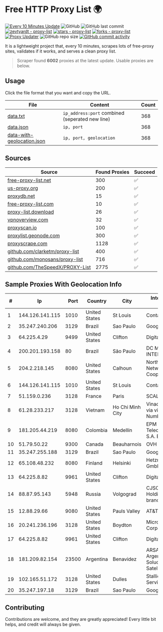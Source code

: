 
# Free HTTP Proxy List 🌍

[![Every 10 Minutes Update](https://github.com/mertguvencli/http-proxy-list/actions/workflows/main.yml/badge.svg?branch=main)](https://github.com/mertguvencli/http-proxy-list/actions/workflows/main.yml)
![GitHub](https://img.shields.io/github/license/mertguvencli/http-proxy-list)
![GitHub last commit](https://img.shields.io/github/last-commit/mertguvencli/http-proxy-list)
[![zevtyardt - proxy-list](https://img.shields.io/static/v1?label=zevtyardt&message=proxy-list&color=blue&logo=github)](https://github.com/zevtyardt/proxy-list "Go to GitHub repo")
[![stars - proxy-list](https://img.shields.io/github/stars/zevtyardt/proxy-list?style=social)](https://github.com/zevtyardt/proxy-list)
[![forks - proxy-list](https://img.shields.io/github/forks/zevtyardt/proxy-list?style=social)](https://github.com/zevtyardt/proxy-list)
[![Proxy Updater](https://github.com/zevtyardt/proxy-list/workflows/Proxy%20Updater/badge.svg)](https://github.com/zevtyardt/proxy-list/actions?query=workflow:"Proxy+Updater")
![GitHub repo size](https://img.shields.io/github/repo-size/zevtyardt/proxy-list)
[![GitHub commit activity](https://img.shields.io/github/commit-activity/m/zevtyardt/proxy-list?logo=commits)](https://github.com/zevtyardt/proxy-list/commits/main)

It is a lightweight project that, every 10 minutes, scrapes lots of free-proxy sites, validates if it works, and serves a clean proxy list.

> Scraper found **6002** proxies at the latest update. Usable proxies are below.

## Usage

Click the file format that you want and copy the URL.

|File|Content|Count|
|----|-------|-----|
|[data.txt](https://raw.githubusercontent.com/mertguvencli/http-proxy-list/main/proxy-list/data.txt)|`ip_address:port` combined (seperated new line)|368|
|[data.json](https://raw.githubusercontent.com/mertguvencli/http-proxy-list/main/proxy-list/data.json)|`ip, port`|368|
|[data-with-geolocation.json](https://raw.githubusercontent.com/mertguvencli/http-proxy-list/main/proxy-list/data-with-geolocation.json)|`ip, port, geolocation`|368|

## Sources

|Source|Found Proxies|Succeed|
|------|-------------|-------|
|[free-proxy-list.net](https://free-proxy-list.net)|300|✅|
|[us-proxy.org](https://www.us-proxy.org)|200|✅|
|[proxydb.net](http://proxydb.net)|15|✅|
|[free-proxy-list.com](https://free-proxy-list.com/?page=&port=&type%5B%5D=http&type%5B%5D=https&up_time=0&search=Search)|10|✅|
|[proxy-list.download](https://www.proxy-list.download/HTTP)|26|✅|
|[vpnoverview.com](https://vpnoverview.com/privacy/anonymous-browsing/free-proxy-servers)|32|✅|
|[proxyscan.io](https://www.proxyscan.io)|100|✅|
|[proxylist.geonode.com](https://proxylist.geonode.com/api/proxy-list?limit=300&page=1&sort_by=lastChecked&sort_type=desc&protocols=http,https)|300|✅|
|[proxyscrape.com](https://api.proxyscrape.com/v2/?request=displayproxies&protocol=http&timeout=10000&country=all&ssl=all&anonymity=all)|1128|✅|
|[github.com/clarketm/proxy-list](https://raw.githubusercontent.com/clarketm/proxy-list/master/proxy-list-raw.txt)|400|✅|
|[github.com/monosans/proxy-list](https://raw.githubusercontent.com/monosans/proxy-list/main/proxies/http.txt)|716|✅|
|[github.com/TheSpeedX/PROXY-List](https://raw.githubusercontent.com/TheSpeedX/PROXY-List/master/http.txt)|2775|✅|


## Sample Proxies With Geolocation Info

|#|Ip|Port|Country|City|Internet Service Provider|
|-|--|----|-------|----|-------------------------|
|1|144.126.141.115|1010|United States|St Louis|Contabo Inc.|
|2|35.247.240.206|3129|Brazil|Sao Paulo|Google LLC|
|3|64.225.4.29|9499|United States|Clifton|DigitalOcean, LLC|
|4|200.201.193.158|80|Brazil|São Paulo|DC MATRIX INTERNET S/A|
|5|204.2.218.145|8080|United States|Calhoun|North Georgia Network Cooperative, Inc.|
|6|144.126.141.115|1010|United States|St Louis|Contabo Inc.|
|7|51.159.0.236|3128|France|Paris|SCALEWAY|
|8|61.28.233.217|3128|Vietnam|Ho Chi Minh City|Vinadata broadcast via vinagame AS Number|
|9|181.205.44.219|8080|Colombia|Medellín|EPM Telecomunicaciones S.A. E.S.P.|
|10|51.79.50.22|9300|Canada|Beauharnois|OVH SAS|
|11|35.247.255.188|3129|Brazil|Sao Paulo|Google LLC|
|12|65.108.48.232|8080|Finland|Helsinki|Hetzner Online GmbH|
|13|64.225.8.82|9961|United States|Clifton|DigitalOcean, LLC|
|14|88.87.95.143|5948|Russia|Volgograd|CJSC "ER-Telecom Holding" Volgograd branch|
|15|12.88.29.66|9080|United States|Pauls Valley|AT&T Services, Inc.|
|16|20.241.236.196|3128|United States|Boydton|Microsoft Corporation|
|17|64.225.8.82|9961|United States|Clifton|DigitalOcean, LLC|
|18|181.209.82.154|23500|Argentina|Benavidez|ARSAT - Empresa Argentina de Soluciones Satelitales S.A|
|19|102.165.51.172|3128|United States|Dulles|Stallion Network Services Limited|
|20|35.247.197.18|3129|Brazil|Sao Paulo|Google LLC|



## Contributing

Contributions are welcome, and they are greatly appreciated! Every
little bit helps, and credit will always be given.

